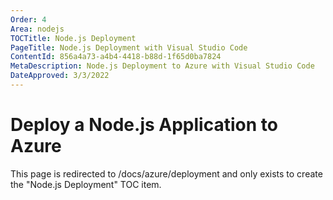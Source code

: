 ```yaml
---
Order: 4
Area: nodejs
TOCTitle: Node.js Deployment
PageTitle: Node.js Deployment with Visual Studio Code
ContentId: 856a4a73-a4b4-4418-b88d-1f65d0ba7824
MetaDescription: Node.js Deployment to Azure with Visual Studio Code
DateApproved: 3/3/2022
---
```

# Deploy a Node.js Application to Azure

This page is redirected to /docs/azure/deployment and only exists to create the "Node.js Deployment" TOC item.